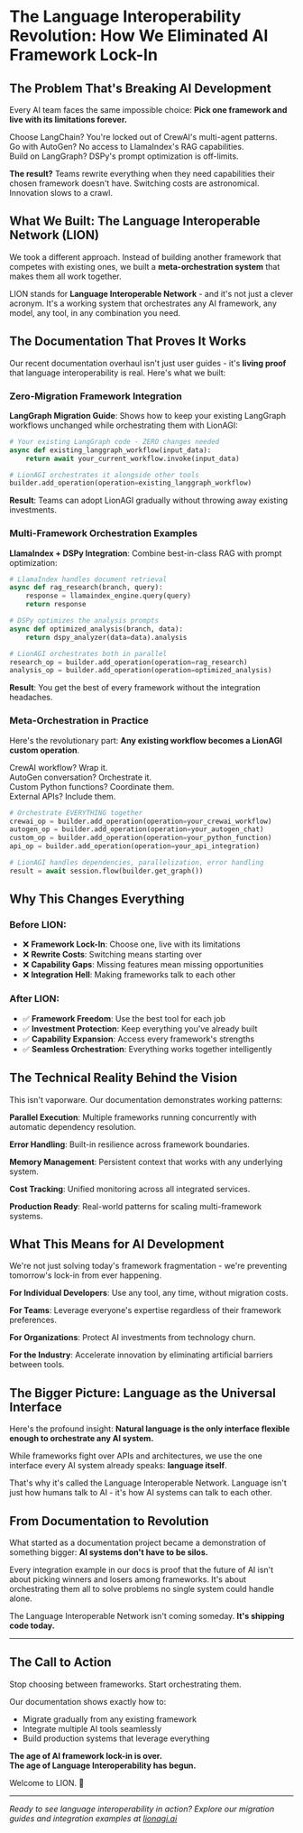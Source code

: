 # The Language Interoperability Revolution: How We Eliminated AI Framework Lock-In

## The Problem That's Breaking AI Development

Every AI team faces the same impossible choice: **Pick one framework and live
with its limitations forever.**

Choose LangChain? You're locked out of CrewAI's multi-agent patterns.  
Go with AutoGen? No access to LlamaIndex's RAG capabilities.  
Build on LangGraph? DSPy's prompt optimization is off-limits.

**The result?** Teams rewrite everything when they need capabilities their
chosen framework doesn't have. Switching costs are astronomical. Innovation
slows to a crawl.

## What We Built: The Language Interoperable Network (LION)

We took a different approach. Instead of building another framework that
competes with existing ones, we built a **meta-orchestration system** that makes
them all work together.

LION stands for **Language Interoperable Network** - and it's not just a clever
acronym. It's a working system that orchestrates any AI framework, any model,
any tool, in any combination you need.

## The Documentation That Proves It Works

Our recent documentation overhaul isn't just user guides - it's **living proof**
that language interoperability is real. Here's what we built:

### Zero-Migration Framework Integration

**LangGraph Migration Guide**: Shows how to keep your existing LangGraph
workflows unchanged while orchestrating them with LionAGI:

```python
# Your existing LangGraph code - ZERO changes needed
async def existing_langgraph_workflow(input_data):
    return await your_current_workflow.invoke(input_data)

# LionAGI orchestrates it alongside other tools
builder.add_operation(operation=existing_langgraph_workflow)
```

**Result**: Teams can adopt LionAGI gradually without throwing away existing
investments.

### Multi-Framework Orchestration Examples

**LlamaIndex + DSPy Integration**: Combine best-in-class RAG with prompt
optimization:

```python
# LlamaIndex handles document retrieval
async def rag_research(branch, query):
    response = llamaindex_engine.query(query)
    return response

# DSPy optimizes the analysis prompts  
async def optimized_analysis(branch, data):
    return dspy_analyzer(data=data).analysis

# LionAGI orchestrates both in parallel
research_op = builder.add_operation(operation=rag_research)
analysis_op = builder.add_operation(operation=optimized_analysis)
```

**Result**: You get the best of every framework without the integration
headaches.

### Meta-Orchestration in Practice

Here's the revolutionary part: **Any existing workflow becomes a LionAGI custom
operation**.

CrewAI workflow? Wrap it.  
AutoGen conversation? Orchestrate it.  
Custom Python functions? Coordinate them.  
External APIs? Include them.

```python
# Orchestrate EVERYTHING together
crewai_op = builder.add_operation(operation=your_crewai_workflow)
autogen_op = builder.add_operation(operation=your_autogen_chat)  
custom_op = builder.add_operation(operation=your_python_function)
api_op = builder.add_operation(operation=your_api_integration)

# LionAGI handles dependencies, parallelization, error handling
result = await session.flow(builder.get_graph())
```

## Why This Changes Everything

### Before LION:

- ❌ **Framework Lock-In**: Choose one, live with its limitations
- ❌ **Rewrite Costs**: Switching means starting over
- ❌ **Capability Gaps**: Missing features mean missing opportunities
- ❌ **Integration Hell**: Making frameworks talk to each other

### After LION:

- ✅ **Framework Freedom**: Use the best tool for each job
- ✅ **Investment Protection**: Keep everything you've already built
- ✅ **Capability Expansion**: Access every framework's strengths
- ✅ **Seamless Orchestration**: Everything works together intelligently

## The Technical Reality Behind the Vision

This isn't vaporware. Our documentation demonstrates working patterns:

**Parallel Execution**: Multiple frameworks running concurrently with automatic
dependency resolution.

**Error Handling**: Built-in resilience across framework boundaries.

**Memory Management**: Persistent context that works with any underlying system.

**Cost Tracking**: Unified monitoring across all integrated services.

**Production Ready**: Real-world patterns for scaling multi-framework systems.

## What This Means for AI Development

We're not just solving today's framework fragmentation - we're preventing
tomorrow's lock-in from ever happening.

**For Individual Developers**: Use any tool, any time, without migration costs.

**For Teams**: Leverage everyone's expertise regardless of their framework
preferences.

**For Organizations**: Protect AI investments from technology churn.

**For the Industry**: Accelerate innovation by eliminating artificial barriers
between tools.

## The Bigger Picture: Language as the Universal Interface

Here's the profound insight: **Natural language is the only interface flexible
enough to orchestrate any AI system.**

While frameworks fight over APIs and architectures, we use the one interface
every AI system already speaks: **language itself**.

That's why it's called the Language Interoperable Network. Language isn't just
how humans talk to AI - it's how AI systems can talk to each other.

## From Documentation to Revolution

What started as a documentation project became a demonstration of something
bigger: **AI systems don't have to be silos.**

Every integration example in our docs is proof that the future of AI isn't about
picking winners and losers among frameworks. It's about orchestrating them all
to solve problems no single system could handle alone.

The Language Interoperable Network isn't coming someday. **It's shipping code
today.**

---

## The Call to Action

Stop choosing between frameworks. Start orchestrating them.

Our documentation shows exactly how to:

- Migrate gradually from any existing framework
- Integrate multiple AI tools seamlessly
- Build production systems that leverage everything

**The age of AI framework lock-in is over.**  
**The age of Language Interoperability has begun.**

Welcome to LION. 🦁

---

_Ready to see language interoperability in action? Explore our migration guides
and integration examples at [lionagi.ai](https://lionagi.ai)_
